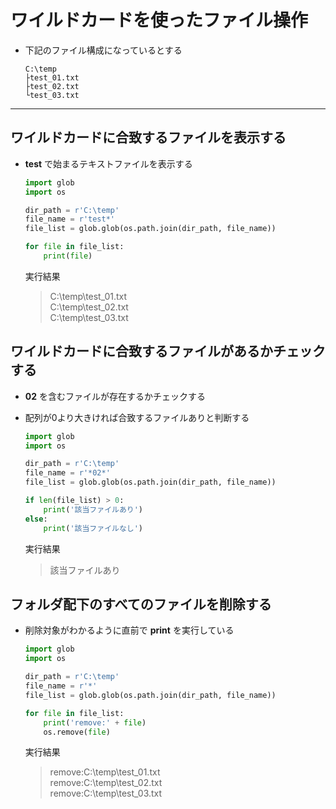 # ワイルドカードを使ったファイル操作

* 下記のファイル構成になっているとする

  ```
  C:\temp
  ├test_01.txt
  ├test_02.txt
  └test_03.txt
  ```

***

## ワイルドカードに合致するファイルを表示する

* __test__ で始まるテキストファイルを表示する

  ```python
  import glob
  import os

  dir_path = r'C:\temp'
  file_name = r'test*'
  file_list = glob.glob(os.path.join(dir_path, file_name))

  for file in file_list:
      print(file)
  ```

  実行結果

  > C:\temp\test_01.txt  
    C:\temp\test_02.txt  
    C:\temp\test_03.txt

## ワイルドカードに合致するファイルがあるかチェックする

* __02__ を含むファイルが存在するかチェックする
* 配列が0より大きければ合致するファイルありと判断する

  ```python
  import glob
  import os

  dir_path = r'C:\temp'
  file_name = r'*02*'
  file_list = glob.glob(os.path.join(dir_path, file_name))

  if len(file_list) > 0:
      print('該当ファイルあり')
  else:
      print('該当ファイルなし')
  ```

  実行結果

  > 該当ファイルあり

## フォルダ配下のすべてのファイルを削除する

* 削除対象がわかるように直前で __print__ を実行している

  ```python
  import glob
  import os

  dir_path = r'C:\temp'
  file_name = r'*'
  file_list = glob.glob(os.path.join(dir_path, file_name))

  for file in file_list:
      print('remove:' + file)
      os.remove(file)
  ```

  実行結果

  > remove:C:\temp\test_01.txt  
    remove:C:\temp\test_02.txt  
    remove:C:\temp\test_03.txt